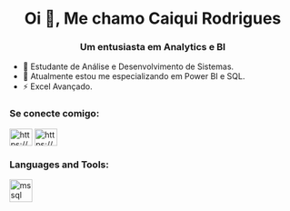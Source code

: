 
<h1 align="center">Oi 👋, Me chamo Caiqui Rodrigues</h1>
<h3 align="center">Um entusiasta em Analytics e BI</h3>



</p>

- 📝 Estudante de Análise e Desenvolvimento de Sistemas. 
- 🌱 Atualmente estou me especializando em Power BI e SQL.
- ⚡ Excel Avançado.




<h3 align="left">Se conecte comigo:</h3>
<p align="left">
<a href="https://www.linkedin.com/in/caiquirodrigues/" target="blank"><img align="center" src="https://raw.githubusercontent.com/rahuldkjain/github-profile-readme-generator/master/src/images/icons/Social/linked-in-alt.svg" alt="https://www.linkedin.com/in/caiquirodrigues/" height="30" width="40" /></a>
<a href="https://www.instagram.com/caiquirodrigues/" target="blank"><img align="center" src="https://raw.githubusercontent.com/rahuldkjain/github-profile-readme-generator/master/src/images/icons/Social/instagram.svg" alt="https://www.instagram.com/caiquirodrigues/" height="30" width="40" /></a>
</p>

<h3 align="left">Languages and Tools:</h3>
<p align="left"> <a href="https://www.microsoft.com/en-us/sql-server" target="_blank" rel="noreferrer"> <img src="https://www.svgrepo.com/show/303229/microsoft-sql-server-logo.svg" alt="mssql" width="40" height="40"/> </a> </p>
 

<!---
CaiquiRodrigues/CaiquiRodrigues is a ✨ special ✨ repository because its `README.md` (this file) appears on your GitHub profile.
You can click the Preview link to take a look at your changes.
--->
